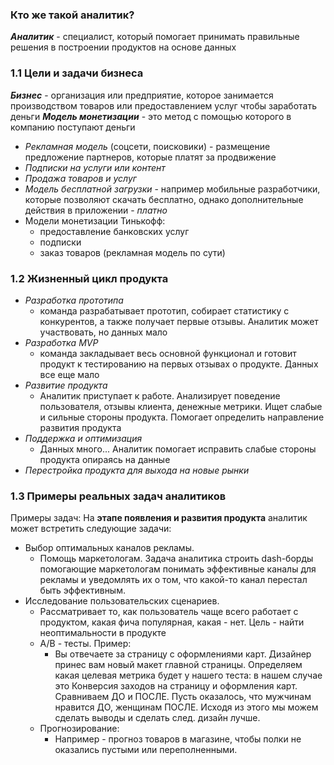 ### Кто же такой аналитик?
***Аналитик*** - специалист, который помогает принимать правильные решения в построении продуктов на основе данных
### 1.1 Цели и задачи бизнеса
***Бизнес*** - организация или предприятие, которое занимается производством товаров или предоставлением услуг чтобы заработать деньги
***Модель монетизации*** - это метод с помощью которого в компанию поступают деньги
- *Рекламная модель* (соцсети, поисковики) - размещение предложение партнеров, которые платят за продвижение
- *Подписки на услуги или контент*
- *Продажа товаров и услуг*
- *Модель бесплатной загрузки* - например мобильные разработчики, которые позволяют скачать бесплатно, однако дополнительные действия в приложении - *платно*
- Модели монетизации Тинькофф:
	- предоставление банковских услуг
	- подписки
	- заказ товаров (рекламная модель по сути)
### 1.2 Жизненный цикл продукта
- *Разработка прототипа*
	- команда разрабатывает прототип, собирает статистику с конкурентов, а также получает первые отзывы. Аналитик может участвовать, но данных мало
- *Разработка MVP*
	- команда закладывает весь основной функционал и готовит продукт к тестированию на первых отзывах о продукте. Данных все еще мало
- *Развитие продукта*
	- Аналитик приступает к работе. Анализирует поведение пользователя, отзывы клиента, денежные метрики. Ищет слабые и сильные стороны продукта. Помогает определить направление развития продукта
- *Поддержка и оптимизация*
	- Данных много... Аналитик помогает исправить слабые стороны продукта опираясь на данные
- *Перестройка продукта для выхода на новые рынки*
### 1.3 Примеры реальных задач аналитиков
Примеры задач:
На **этапе появления и развития продукта** аналитик может встретить следующие задачи:
- Выбор оптимальных каналов рекламы. 
	- Помощь маркетологам. Задача аналитика строить dash-борды помогающие маркетологам понимать эффективные каналы для рекламы и уведомлять их о том, что какой-то канал перестал быть эффективным.
- Исследование пользовательских сценариев.
	- Рассматривает то, как пользователь чаще всего работает с продуктом, какая фича популярная, какая - нет. Цель - найти неоптимальности в продукте
	- A/B - тесты. Пример:
		- Вы отвечаете за страницу с оформлениями карт. Дизайнер принес вам новый макет главной страницы.
		  Определяем какая целевая метрика будет у нашего теста:  в нашем случае это Конверсия заходов на страницу и оформления карт. Сравниваем ДО и ПОСЛЕ. Пусть оказалось, что мужчинам нравится ДО, женщинам ПОСЛЕ. Исходя из этого мы можем сделать выводы и сделать след. дизайн лучше.
	- Прогнозирование:
		- Например - прогноз товаров в магазине, чтобы полки не оказались пустыми или переполненными. 
